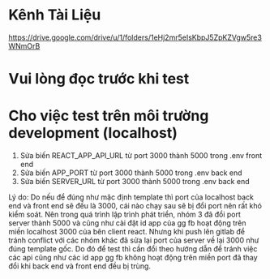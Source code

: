 # Kênh Tài Liệu

https://drive.google.com/drive/u/1/folders/1eHj2mr5eIsKbpJ5ZpKZVgw5re3WNmOrB

# Vui lòng đọc trước khi test
# Cho việc test trên môi trường development (localhost)
1. Sửa biến REACT_APP_API_URL từ port 3000 thành 5000 trong .env front end
2. Sửa biến APP_PORT từ port 3000 thành 5000 trong .env back end
3. Sửa biến SERVER_URL từ port 3000 thành 5000 trong .env back end 

Lý do: Do nếu để đúng như mặc định template thì port của localhost back end và front end sẽ đều là 3000, cái nào chạy sau sẽ bị đổi port nên rất khó kiểm soát. Nên trong quá trình lập trình phát triển, nhóm 3 đã đổi port server thành 5000 và cũng như cài đặt id app của gg fb hoạt động trên miền localhost 3000 của bên client react. Nhưng khi push lên gitlab để tránh conflict với các nhóm khác đã sửa lại port của server về lại 3000 như đúng template gốc. Do đó để test thì cần đổi theo hướng dẫn để tránh việc các api cũng như các id app gg fb không hoạt động trên miền port đã thay đổi khi back end và front end đều bị trùng.


